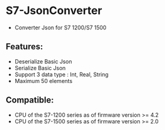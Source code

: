 # S7-JsonConverter
- Converter Json for S7 1200/S7 1500 
## Features:
- Deserialize Basic Json
- Serialize Basic Json
- Support 3 data type : Int, Real, String
- Maximum 50 elements
## Compatible:
- CPU of the S7-1200 series as of firmware version >= 4.2
- CPU of the S7-1500 series as of firmware version >= 2.0

